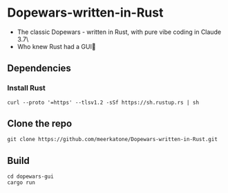 # Dopewars-written-in-Rust
- The classic Dopewars - written in Rust, with pure vibe coding in Claude 3.7\
- Who knew Rust had a GUI🤔

## Dependencies
### Install Rust
```curl --proto '=https' --tlsv1.2 -sSf https://sh.rustup.rs | sh```

## Clone the repo
```git clone https://github.com/meerkatone/Dopewars-written-in-Rust.git```

## Build
```cd dopewars-gui```\
```cargo run```
